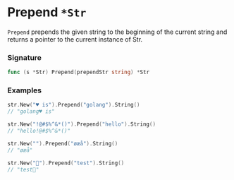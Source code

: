 # Prepend `*Str`

`Prepend` prepends the given string to the beginning of the current string and returns a pointer to the current instance of Str.

### Signature

```go
func (s *Str) Prepend(prependStr string) *Str
```

### Examples

```go
str.New("♥️ is").Prepend("golang").String()
// "golang♥️ is"

str.New("!@#$%^&*()").Prepend("hello").String()
// "hello!@#$%^&*()"

str.New("").Prepend("øæå").String()
// "øæå"

str.New("🚀").Prepend("test").String()
// "test🚀"

```
